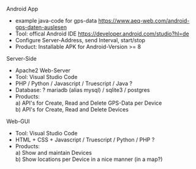 Android App
* example java-code for gps-data   https://www.aeq-web.com/android-gps-daten-auslesen
* Tool: offical Android IDE   https://developer.android.com/studio?hl=de
* Configure Server-Address, send Interval, start/stop
* Product:  Installable APK for Android-Version >= 8


Server-Side
* Apache2 Web-Server
* Tool: Visual Studio Code
* PHP / Python / Javascript / Truescript / Java ?
* Database: ?   mariadb (alias mysql) / sqlite3 / postgres
* Products:<br>
  a) API's for Create, Read and Delete GPS-Data per Device <br> 
  b) API's for Create, Read and Delete Devices <br>
  
Web-GUI
* Tool: Visual Studio Code
* HTML + CSS +  Javascript / Truescript / Python / PHP ?
* Products: <br>
  a) Show and maintain Devices <br>
  b) Show locations per Device in a nice manner (in a map?) <br>

